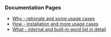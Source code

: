 ### Documentation Pages
* <a href="https://chochain.github.io/nanoFORTH/html/page1.html">Why - rationale and some usage cases</a><br/>
* <a href="https://chochain.github.io/nanoFORTH/html/page2.html">How - installation and more usage cases</a><br/>
* <a href="https://chochain.github.io/nanoFORTH/html/page3.html">What - internal and built-in word list in detail</a>
